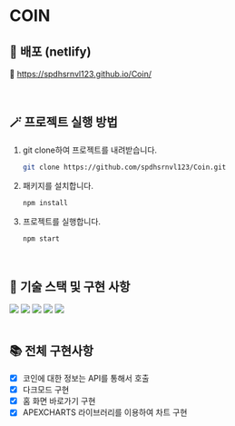 <h1>COIN</h1>

## 🚀 배포 (netlify)
🔗 https://spdhsrnvl123.github.io/Coin/

<br>

## 🪄 프로젝트 실행 방법
1. git clone하여 프로젝트를 내려받습니다.
    ```bash
    git clone https://github.com/spdhsrnvl123/Coin.git
    ```
2. 패키지를 설치합니다.
    ```bash
    npm install
    ```
3. 프로젝트를 실행합니다.
    ```bash
    npm start
    ```

<br>

## 🧰 기술 스택 및 구현 사항
<div display:"flex">
  <img src="https://img.shields.io/badge/html5-E34F26?style=for-the-badge&logo=html5&logoColor=white">
  <img src="https://img.shields.io/badge/css-1572B6?style=for-the-badge&logo=css3&logoColor=white">
  <img src="https://img.shields.io/badge/javascript-F7DF1E?style=for-the-badge&logo=javascript&logoColor=black">
  <img src="https://img.shields.io/badge/react-61DAFB?style=for-the-badge&logo=react&logoColor=black">
  <img src="https://img.shields.io/badge/fontawesome-339AF0?style=for-the-badge&logo=fontawesome&logoColor=white">
</div>
<br>

## 📚 전체 구현사항
- [x] 코인에 대한 정보는 API를 통해서 호출
- [x] 다크모드 구현
- [x] 홈 화면 바로가기 구현
- [x] APEXCHARTS 라이브러리를 이용하여 차트 구현

<br>

